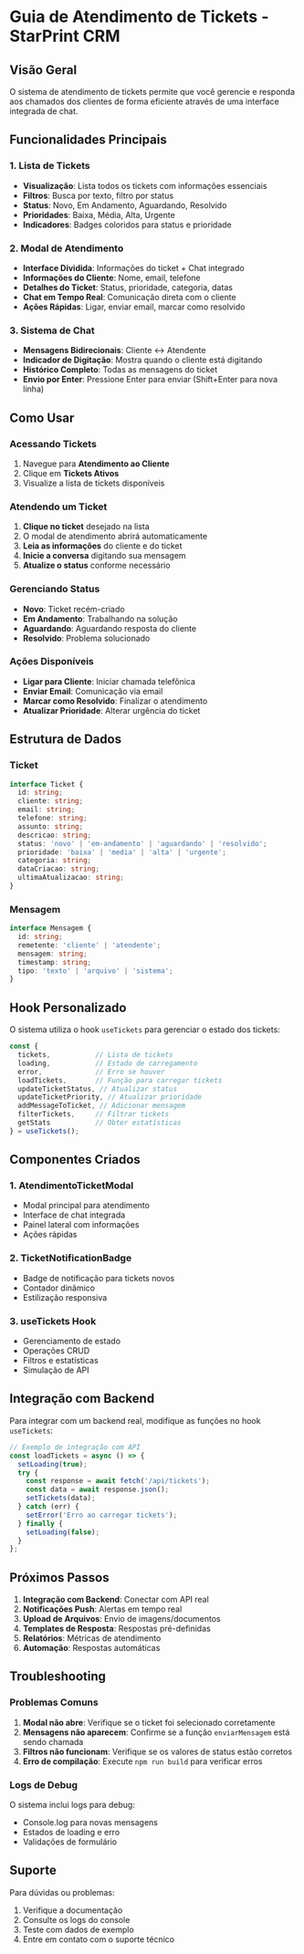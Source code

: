 # Guia de Atendimento de Tickets - StarPrint CRM

## Visão Geral

O sistema de atendimento de tickets permite que você gerencie e responda aos chamados dos clientes de forma eficiente através de uma interface integrada de chat.

## Funcionalidades Principais

### 1. Lista de Tickets
- **Visualização**: Lista todos os tickets com informações essenciais
- **Filtros**: Busca por texto, filtro por status
- **Status**: Novo, Em Andamento, Aguardando, Resolvido
- **Prioridades**: Baixa, Média, Alta, Urgente
- **Indicadores**: Badges coloridos para status e prioridade

### 2. Modal de Atendimento
- **Interface Dividida**: Informações do ticket + Chat integrado
- **Informações do Cliente**: Nome, email, telefone
- **Detalhes do Ticket**: Status, prioridade, categoria, datas
- **Chat em Tempo Real**: Comunicação direta com o cliente
- **Ações Rápidas**: Ligar, enviar email, marcar como resolvido

### 3. Sistema de Chat
- **Mensagens Bidirecionais**: Cliente ↔ Atendente
- **Indicador de Digitação**: Mostra quando o cliente está digitando
- **Histórico Completo**: Todas as mensagens do ticket
- **Envio por Enter**: Pressione Enter para enviar (Shift+Enter para nova linha)

## Como Usar

### Acessando Tickets
1. Navegue para **Atendimento ao Cliente**
2. Clique em **Tickets Ativos**
3. Visualize a lista de tickets disponíveis

### Atendendo um Ticket
1. **Clique no ticket** desejado na lista
2. O modal de atendimento abrirá automaticamente
3. **Leia as informações** do cliente e do ticket
4. **Inicie a conversa** digitando sua mensagem
5. **Atualize o status** conforme necessário

### Gerenciando Status
- **Novo**: Ticket recém-criado
- **Em Andamento**: Trabalhando na solução
- **Aguardando**: Aguardando resposta do cliente
- **Resolvido**: Problema solucionado

### Ações Disponíveis
- **Ligar para Cliente**: Iniciar chamada telefônica
- **Enviar Email**: Comunicação via email
- **Marcar como Resolvido**: Finalizar o atendimento
- **Atualizar Prioridade**: Alterar urgência do ticket

## Estrutura de Dados

### Ticket
```typescript
interface Ticket {
  id: string;
  cliente: string;
  email: string;
  telefone: string;
  assunto: string;
  descricao: string;
  status: 'novo' | 'em-andamento' | 'aguardando' | 'resolvido';
  prioridade: 'baixa' | 'media' | 'alta' | 'urgente';
  categoria: string;
  dataCriacao: string;
  ultimaAtualizacao: string;
}
```

### Mensagem
```typescript
interface Mensagem {
  id: string;
  remetente: 'cliente' | 'atendente';
  mensagem: string;
  timestamp: string;
  tipo: 'texto' | 'arquivo' | 'sistema';
}
```

## Hook Personalizado

O sistema utiliza o hook `useTickets` para gerenciar o estado dos tickets:

```typescript
const {
  tickets,           // Lista de tickets
  loading,           // Estado de carregamento
  error,             // Erro se houver
  loadTickets,       // Função para carregar tickets
  updateTicketStatus, // Atualizar status
  updateTicketPriority, // Atualizar prioridade
  addMessageToTicket, // Adicionar mensagem
  filterTickets,     // Filtrar tickets
  getStats           // Obter estatísticas
} = useTickets();
```

## Componentes Criados

### 1. AtendimentoTicketModal
- Modal principal para atendimento
- Interface de chat integrada
- Painel lateral com informações
- Ações rápidas

### 2. TicketNotificationBadge
- Badge de notificação para tickets novos
- Contador dinâmico
- Estilização responsiva

### 3. useTickets Hook
- Gerenciamento de estado
- Operações CRUD
- Filtros e estatísticas
- Simulação de API

## Integração com Backend

Para integrar com um backend real, modifique as funções no hook `useTickets`:

```typescript
// Exemplo de integração com API
const loadTickets = async () => {
  setLoading(true);
  try {
    const response = await fetch('/api/tickets');
    const data = await response.json();
    setTickets(data);
  } catch (err) {
    setError('Erro ao carregar tickets');
  } finally {
    setLoading(false);
  }
};
```

## Próximos Passos

1. **Integração com Backend**: Conectar com API real
2. **Notificações Push**: Alertas em tempo real
3. **Upload de Arquivos**: Envio de imagens/documentos
4. **Templates de Resposta**: Respostas pré-definidas
5. **Relatórios**: Métricas de atendimento
6. **Automação**: Respostas automáticas

## Troubleshooting

### Problemas Comuns

1. **Modal não abre**: Verifique se o ticket foi selecionado corretamente
2. **Mensagens não aparecem**: Confirme se a função `enviarMensagem` está sendo chamada
3. **Filtros não funcionam**: Verifique se os valores de status estão corretos
4. **Erro de compilação**: Execute `npm run build` para verificar erros

### Logs de Debug

O sistema inclui logs para debug:
- Console.log para novas mensagens
- Estados de loading e erro
- Validações de formulário

## Suporte

Para dúvidas ou problemas:
1. Verifique a documentação
2. Consulte os logs do console
3. Teste com dados de exemplo
4. Entre em contato com o suporte técnico 